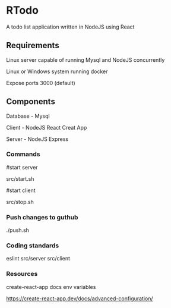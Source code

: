 # RTodo

A todo list application written in NodeJS using React

## Requirements

Linux server capable of running Mysql and NodeJS concurrently

Linux or Windows system running docker

Expose ports 3000 (default)

## Components

Database - Mysql

Client - NodeJS React Creat App

Server - NodeJS Express

### Commands

\#start server

src/start.sh

\#start client

src/stop.sh

### Push changes to guthub

./push.sh

### Coding standards

eslint src/server src/client

### Resources

create-react-app docs env variables

https://create-react-app.dev/docs/advanced-configuration/

